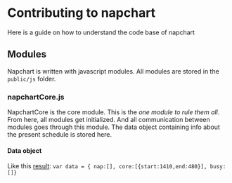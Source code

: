 # Contributing to napchart

Here is a guide on how to understand the code base of napchart

## Modules

Napchart is written with javascript modules. All modules are stored in the `public/js` folder.

### napchartCore.js

NapchartCore is the core module. This is the _one module to rule them all_. From here, all modules get initialized. And all communication between modules goes through this module.
The data object containing info about the present schedule is stored here.

#### Data object

Like this [result](http://napchart.com/0nd11):
`
var data = {
nap:[],
core:[{start:1410,end:480}],
busy:[]}
`
